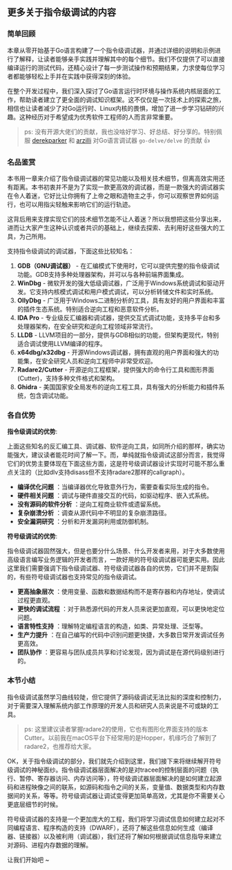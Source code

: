 ## 更多关于指令级调试的内容

### 简单回顾

本章从零开始基于Go语言构建了一个指令级调试器，并通过详细的说明和示例进行了解释，让读者能够亲手实践并理解其中的每个细节。我们不仅提供了可以直接编译运行的测试代码，还精心设计了每一步测试操作和预期结果，力求使每位学习者都能够轻松上手并在实践中获得深刻的体验。

在整个开发过程中，我们深入探讨了Go语言运行时环境与操作系统内核层面的工作，帮助读者建立了更全面的调试知识框架。这不仅仅是一次技术上的探索之旅，相信也让读者减少了对Go运行时、Linux内核的畏惧，增加了进一步学习钻研的兴趣。这种经历对于希望成为优秀软件工程师的人而言非常重要。

> ps: 没有开源大佬们的贡献，我也没啥好学习、好总结、好分享的。特别佩服 [derekparker](https://github.com/derekparker) 和 [arzilli](https://github.com/aarzilli) 对Go语言调试器 `go-delve/delve` 的贡献 👍

### 名品鉴赏

本书用一章来介绍了指令级调试器的常见功能以及相关技术细节，但离高效实用还有距离。本书初衷并不是为了实现一款更高效的调试器，而是一款强大的调试器实在令人着迷，它好比让你拥有了上帝之眼和造物主之手，你可以观察世界如何运行，也可以用指尖轻触来影响它们的运行轨迹。

这背后用来支撑实现它们的技术细节怎能不让人着迷？所以我想把这些分享出来，进而让大家产生这种认识或者共识的基础上，继续去探索、去利用好这些强大的工具，为己所用。

支持指令级调试的调试器，下面这些比较知名：

1. **GDB（GNU调试器）** - 在汇编模式下使用时，它可以提供完整的指令级调试功能。GDB支持多种处理器架构，并可以与各种前端界面集成。
2. **WinDbg** - 微软开发的强大低级调试器，广泛用于Windows系统调试和驱动开发。它支持内核模式调试和用户模式调试，可以分析转储文件和实时系统。
3. **OllyDbg** - 广泛用于Windows二进制分析的工具，具有友好的用户界面和丰富的插件生态系统。特别适合逆向工程和恶意软件分析。
4. **IDA Pro** - 专业级反汇编器和调试器，提供交互式调试功能，支持多平台和多处理器架构，在安全研究和逆向工程领域非常流行。
5. **LLDB** - LLVM项目的一部分，提供与GDB相似的功能，但架构更现代，特别适合调试使用LLVM编译的程序。
6. **x64dbg/x32dbg** - 开源Windows调试器，拥有直观的用户界面和强大的功能集，在安全研究人员和逆向工程师中非常受欢迎。
7. **Radare2/Cutter** - 开源逆向工程框架，提供强大的命令行工具和图形界面(Cutter)，支持多种文件格式和架构。
8. **Ghidra** - 美国国家安全局发布的逆向工程工具，具有强大的分析能力和插件系统，包含调试功能。

### 各自优势

**指令级调试的优势**:

上面这些知名的反汇编工具、调试器、软件逆向工具，如同所介绍的那样，确实功能强大，建议读者能花时间了解一下。而，单纯就指令级调试这部分而言，我觉得它们的优势主要体现在下面这些方面，这是符号级调试器设计实现时可能不那么重点关注的（比如dlv支持disass但不支持radare2那样的callgraph）。

* **编译优化问题** ：当编译器优化导致意外行为，需要查看实际生成的指令。
* **硬件相关问题** ：调试与硬件直接交互的代码，如驱动程序、嵌入式系统。
* **没有源码的软件分析** ：逆向工程商业软件或遗留系统。
* **复杂崩溃分析** ：调查从源代码中不明显的复杂崩溃路径。
* **安全漏洞研究** ：分析和开发漏洞利用或防御机制。

**符号级调试的优势**:

指令级调试器固然强大，但是也要分什么场景、什么开发者来用，对于大多数使用高级语言编写业务逻辑的开发者而言，一款好用的符号级调试器可能更实用。因此这里我们需要强调下指令级调试器、符号级调试器各自的优势，它们并不是割裂的，有些符号级调试器也支持常见的指令级调试。

* **更高抽象层次** ：使用变量、函数和数据结构而不是寄存器和内存地址，使调试过程更直观。
* **更快的调试流程** ：对于熟悉源代码的开发人员来说更加直观，可以更快地定位问题。
* **语言特性支持** ：理解特定编程语言的构造，如类、异常处理、泛型等。
* **生产力提升** ：在自己编写的代码中识别问题更快捷，大多数日常开发调试任务更高效。
* **团队协作** ：更容易与团队成员共享和讨论发现，因为调试是在源代码级别进行的。

### 本节小结

指令级调试虽然学习曲线较陡，但它提供了源码级调试无法比拟的深度和控制力，对于需要深入理解系统内部工作原理的开发人员和研究人员来说是不可或缺的工具。

> ps: 这里建议读者掌握radare2的使用，它也有图形化界面支持的版本Cutter。以前我在macOS平台下经常用的是Hopper，机缘巧合了解到了radare2，也推荐给大家。

OK，关于指令级调试的部分，我们就先介绍到这里，我们接下来将继续解开符号级调试的神秘面纱。指令级调试器层面解决的是对tracee的控制层面的问题（执行、暂停、寄存器访问、内存访问等），符号级调试器层面解决的是如何建立起源码和进程映像之间的联系，如源码和指令之间的关系，变量值、数据类型和内存数据间的关系，等等。符号级调试器让调试变得更加简单高效，尤其是你不需要关心更底层细节的时候。

符号级调试器的支持是一个更加庞大的工程，我们将学习调试信息如何建立起对不同编程语言、程序构造的支持（DWARF），还将了解这些信息如何生成（编译器、链接器）以及被利用（调试器），我们还将了解如何根据调试信息指导来建立对源码、进程内存数据的理解。

让我们开始吧 ~
